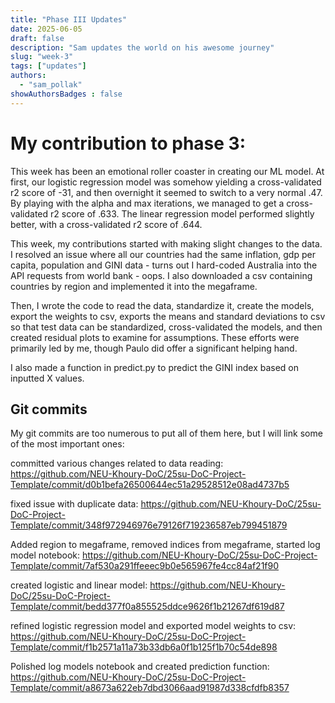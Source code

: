 ```yaml
---
title: "Phase III Updates"
date: 2025-06-05
draft: false
description: "Sam updates the world on his awesome journey"
slug: "week-3"
tags: ["updates"]
authors:
  - "sam_pollak"
showAuthorsBadges : false
---
```


# My contribution to phase 3:

This week has been an emotional roller coaster in creating our ML model. At first, our logistic regression model was somehow yielding a cross-validated r2 score of -31, and then overnight it seemed to switch to a very normal .47. By playing with the alpha and max iterations, we managed to get a cross-validated r2 score of .633. The linear regression model performed slightly better, with a cross-validated r2 score of .644.

This week, my contributions started with making slight changes to the data. I resolved an issue where all our countries had the same inflation, gdp per capita, population and GINI data - turns out I hard-coded Australia into the API requests from world bank - oops. I also downloaded a csv containing countries by region and implemented it into the megaframe.

Then, I wrote the code to read the data, standardize it, create the models, export the weights to csv, exports the means and standard deviations to csv so that test data can be standardized, cross-validated the models, and then created residual plots to examine for assumptions. These efforts were primarily led by me, though Paulo did offer a significant helping hand.

I also made a function in predict.py to predict the GINI index based on inputted X values.

## Git commits

My git commits are too numerous to put all of them here, but I will link some of the most important ones:

committed various changes related to data reading:
https://github.com/NEU-Khoury-DoC/25su-DoC-Project-Template/commit/d0b1befa26500644ec51a29528512e08ad4737b5

fixed issue with duplicate data:
https://github.com/NEU-Khoury-DoC/25su-DoC-Project-Template/commit/348f972946976e79126f719236587eb799451879

Added region to megaframe, removed indices from megaframe, started log model notebook:
https://github.com/NEU-Khoury-DoC/25su-DoC-Project-Template/commit/7af530a291ffeeec9b0e565967fe4cc84af21f90

created logistic and linear model:
https://github.com/NEU-Khoury-DoC/25su-DoC-Project-Template/commit/bedd377f0a855525ddce9626f1b21267df619d87

refined logistic regression model and exported model weights to csv:
https://github.com/NEU-Khoury-DoC/25su-DoC-Project-Template/commit/f1b2571a11a73b33db6a0f1b125f1b70c54de898

Polished log models notebook and created prediction function:
https://github.com/NEU-Khoury-DoC/25su-DoC-Project-Template/commit/a8673a622eb7dbd3066aad91987d338cfdfb8357